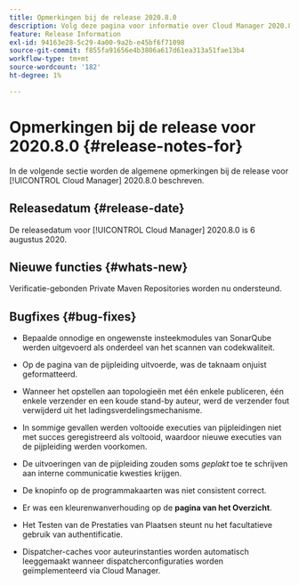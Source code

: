 ```yaml
---
title: Opmerkingen bij de release 2020.8.0
description: Volg deze pagina voor informatie over Cloud Manager 2020.8.0
feature: Release Information
exl-id: 94163e28-5c29-4a00-9a2b-e45bf6f71098
source-git-commit: f855fa91656e4b3806a617d61ea313a51fae13b4
workflow-type: tm+mt
source-wordcount: '182'
ht-degree: 1%

---
```


# Opmerkingen bij de release voor 2020.8.0 {#release-notes-for}

In de volgende sectie worden de algemene opmerkingen bij de release voor [!UICONTROL Cloud Manager] 2020.8.0 beschreven.

## Releasedatum {#release-date}

De releasedatum voor [!UICONTROL Cloud Manager] 2020.8.0 is 6 augustus 2020.

## Nieuwe functies {#whats-new}

Verificatie-gebonden Private Maven Repositories worden nu ondersteund.

## Bugfixes {#bug-fixes}

* Bepaalde onnodige en ongewenste insteekmodules van SonarQube werden uitgevoerd als onderdeel van het scannen van codekwaliteit.

* Op de pagina van de pijpleiding uitvoerde, was de taknaam onjuist geformatteerd.

* Wanneer het opstellen aan topologieën met één enkele publiceren, één enkele verzender en een koude stand-by auteur, werd de verzender fout verwijderd uit het ladingsverdelingsmechanisme.

* In sommige gevallen werden voltooide executies van pijpleidingen niet met succes geregistreerd als voltooid, waardoor nieuwe executies van de pijpleiding werden voorkomen.

* De uitvoeringen van de pijpleiding zouden soms *geplakt* toe te schrijven aan interne communicatie kwesties krijgen.

* De knopinfo op de programmakaarten was niet consistent correct.

* Er was een kleurenwanverhouding op de **pagina van het Overzicht**.

* Het Testen van de Prestaties van Plaatsen steunt nu het facultatieve gebruik van authentificatie.

* Dispatcher-caches voor auteurinstanties worden automatisch leeggemaakt wanneer dispatcherconfiguraties worden geïmplementeerd via Cloud Manager.
